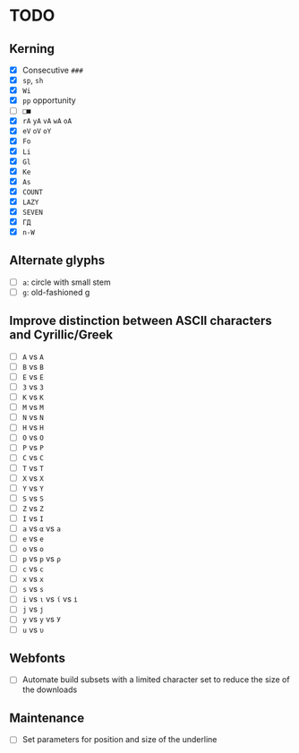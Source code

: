 # TODO

## Kerning

- [x] Consecutive `###`
- [x] `sp`, `sh`
- [x] `Wi`
- [x] `pp` opportunity
- [ ] `□■`
- [x] `rA` `yA` `vA` `wA` `oA`
- [x] `eV` `oV` `oY`
- [x] `Fo`
- [x] `Li`
- [x] `Gl`
- [x] `Ke`
- [x] `As`
- [x] `COUNT`
- [x] `LAZY`
- [x] `SEVEN`
- [x] `ГД`
- [x] `n-W`

## Alternate glyphs

- [ ] `a`: circle with small stem
- [ ] `g`: old-fashioned g

## Improve distinction between ASCII characters and Cyrillic/Greek

- [ ] `A` vs `А`
- [ ] `B` vs `В`
- [ ] `E` vs `Е`
- [ ] `3` vs `З`
- [ ] `K` vs `К`
- [ ] `M` vs `М`
- [ ] `N` vs `Ν`
- [ ] `H` vs `Н`
- [ ] `O` vs `О`
- [ ] `P` vs `Р`
- [ ] `C` vs `С`
- [ ] `T` vs `Т`
- [ ] `X` vs `Х`
- [ ] `Y` vs `Υ`
- [ ] `S` vs `Ѕ`
- [ ] `Z` vs `Ζ`
- [ ] `I` vs `Ι`
- [ ] `a` vs `α` vs `а`
- [ ] `e` vs `е`
- [ ] `o` vs `о`
- [ ] `p` vs `р` vs `ρ`
- [ ] `c` vs `с`
- [ ] `x` vs `х`
- [ ] `s` vs `ѕ`
- [ ] `i` vs `ι` vs `ί` vs `і`
- [ ] `j` vs `ј`
- [ ] `y` vs `у` vs `У`
- [ ] `u` vs `υ`

## Webfonts

- [ ] Automate build subsets with a limited character set to reduce the size of the downloads

## Maintenance

- [ ] Set parameters for position and size of the underline
